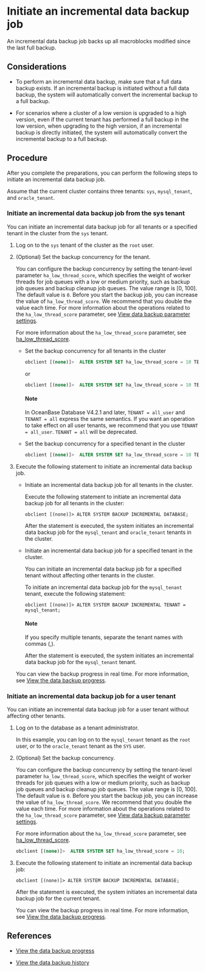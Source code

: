 # Initiate an incremental data backup job

An incremental data backup job backs up all macroblocks modified since the last full backup.

## Considerations

* To perform an incremental data backup, make sure that a full data backup exists. If an incremental backup is initiated without a full data backup, the system will automatically convert the incremental backup to a full backup.

* For scenarios where a cluster of a low version is upgraded to a high version, even if the current tenant has performed a full backup in the low version, when upgrading to the high version, if an incremental backup is directly initiated, the system will automatically convert the incremental backup to a full backup.

## Procedure

After you complete the preparations, you can perform the following steps to initiate an incremental data backup job.

Assume that the current cluster contains three tenants: `sys`, `mysql_tenant`, and `oracle_tenant`.

### Initiate an incremental data backup job from the sys tenant

You can initiate an incremental data backup job for all tenants or a specified tenant in the cluster from the `sys` tenant.

1. Log on to the `sys` tenant of the cluster as the `root` user.

2. (Optional) Set the backup concurrency for the tenant.

   You can configure the backup concurrency by setting the tenant-level parameter `ha_low_thread_score`, which specifies the weight of worker threads for job queues with a low or medium priority, such as backup job queues and backup cleanup job queues. The value range is [0, 100]. The default value is `0`. Before you start the backup job, you can increase the value of `ha_low_thread_score`. We recommend that you double the value each time. For more information about the operations related to the `ha_low_thread_score` parameter, see [View data backup parameter settings](700.parameters-of-data-backup.md).

   For more information about the `ha_low_thread_score` parameter, see [ha_low_thread_score](../../../700.reference/800.configuration-items-and-system-variables/100.system-configuration-items/400.tenant-level-configuration-items/4300.ha_low_thread_score.md).

   * Set the backup concurrency for all tenants in the cluster

      ```sql
      obclient [(none)]>  ALTER SYSTEM SET ha_low_thread_score = 10 TENANT = all_user;
      ```

      or

      ```sql
      obclient [(none)]>  ALTER SYSTEM SET ha_low_thread_score = 10 TENANT = all;
      ```

      <main id="notice" type='explain'>
      <h4>Note</h4>
      <p>In OceanBase Database V4.2.1 and later, <code>TENANT = all_user</code> and <code>TENANT = all</code> express the same semantics. If you want an operation to take effect on all user tenants, we recommend that you use <code>TENANT = all_user</code>. <code>TENANT = all</code> will be deprecated. </p>
      </main>

   * Set the backup concurrency for a specified tenant in the cluster

      ```sql
      obclient [(none)]>  ALTER SYSTEM SET ha_low_thread_score = 10 TENANT = mysql_tenant;
      ```

3. Execute the following statement to initiate an incremental data backup job.

   * Initiate an incremental data backup job for all tenants in the cluster.

      Execute the following statement to initiate an incremental data backup job for all tenants in the cluster:

      ```shell
      obclient [(none)]> ALTER SYSTEM BACKUP INCREMENTAL DATABASE;
      ```

      After the statement is executed, the system initiates an incremental data backup job for the `mysql_tenant` and `oracle_tenant` tenants in the cluster.

   * Initiate an incremental data backup job for a specified tenant in the cluster.

      You can initiate an incremental data backup job for a specified tenant without affecting other tenants in the cluster.

      To initiate an incremental data backup job for the `mysql_tenant` tenant, execute the following statement:

      ```shell
      obclient [(none)]> ALTER SYSTEM BACKUP INCREMENTAL TENANT = mysql_tenant;
      ```

      <main id="notice" type='explain'>
         <h4>Note</h4>
         <p>If you specify multiple tenants, separate the tenant names with commas (,). </p>
      </main>

      After the statement is executed, the system initiates an incremental data backup job for the `mysql_tenant` tenant.

   You can view the backup progress in real time. For more information, see [View the data backup progress](../400.data-backup/500.view-data-backup-progress.md).

### Initiate an incremental data backup job for a user tenant

You can initiate an incremental data backup job for a user tenant without affecting other tenants.

1. Log on to the database as a tenant administrator.

   In this example, you can log on to the `mysql_tenant` tenant as the `root` user, or to the `oracle_tenant` tenant as the `SYS` user.

2. (Optional) Set the backup concurrency.

   You can configure the backup concurrency by setting the tenant-level parameter `ha_low_thread_score`, which specifies the weight of worker threads for job queues with a low or medium priority, such as backup job queues and backup cleanup job queues. The value range is [0, 100]. The default value is `0`. Before you start the backup job, you can increase the value of `ha_low_thread_score`. We recommend that you double the value each time. For more information about the operations related to the `ha_low_thread_score` parameter, see [View data backup parameter settings](700.parameters-of-data-backup.md).

   For more information about the `ha_low_thread_score` parameter, see [ha_low_thread_score](../../../700.reference/800.configuration-items-and-system-variables/100.system-configuration-items/400.tenant-level-configuration-items/4300.ha_low_thread_score.md).

   ```sql
   obclient [(none)]>  ALTER SYSTEM SET ha_low_thread_score = 10;
   ```

3. Execute the following statement to initiate an incremental data backup job:

   ```shell
   obclient [(none)]> ALTER SYSTEM BACKUP INCREMENTAL DATABASE;
   ```

   After the statement is executed, the system initiates an incremental data backup job for the current tenant.

   You can view the backup progress in real time. For more information, see [View the data backup progress](../400.data-backup/500.view-data-backup-progress.md).

## References

* [View the data backup progress](../400.data-backup/500.view-data-backup-progress.md)

* [View the data backup history](../400.data-backup/600.view-data-backup-history.md)
